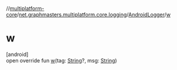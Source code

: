 //[multiplatform-core](../../../index.md)/[net.graphmasters.multiplatform.core.logging](../index.md)/[AndroidLogger](index.md)/[w](w.md)

# w

[android]\
open override fun [w](w.md)(tag: [String](https://kotlinlang.org/api/latest/jvm/stdlib/kotlin/-string/index.html)?, msg: [String](https://kotlinlang.org/api/latest/jvm/stdlib/kotlin/-string/index.html))
